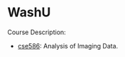 # WashU

Course Description:
- [cse586](https://github.com/wjgancn/WashU/tree/master/cse586): Analysis of Imaging Data.

